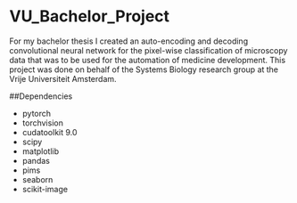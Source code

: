 # VU_Bachelor_Project
For my bachelor thesis I created an auto-encoding and decoding convolutional neural network for the pixel-wise classification of microscopy data that was to be used for the automation of medicine development. This project was done on behalf of the Systems Biology research group at the Vrije Universiteit Amsterdam.

##Dependencies
<ul>
	<li>pytorch</li>
	<li>torchvision</li>
	<li>cudatoolkit 9.0</li>
	<li>scipy</li>
	<li>matplotlib</li>
	<li>pandas</li>
	<li>pims</li>
	<li>seaborn</li>
	<li>scikit-image</li>
</ul>
